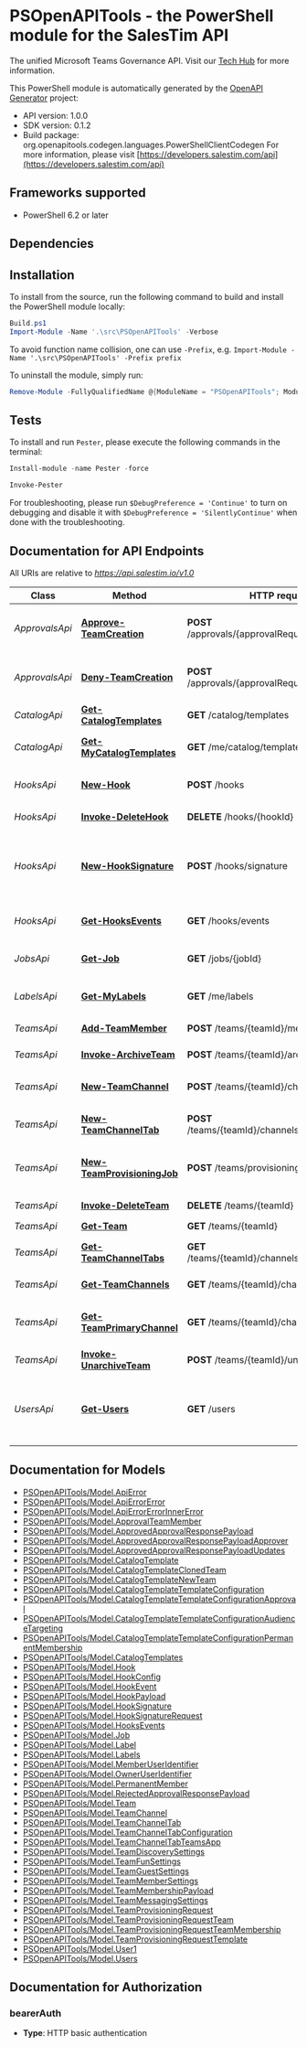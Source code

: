 # PSOpenAPITools - the PowerShell module for the SalesTim API

The unified Microsoft Teams Governance API. Visit our [Tech Hub](https://developers.salestim.com/api/) for more information.


This PowerShell module is automatically generated by the [OpenAPI Generator](https://openapi-generator.tech) project:

- API version: 1.0.0
- SDK version: 0.1.2
- Build package: org.openapitools.codegen.languages.PowerShellClientCodegen
    For more information, please visit [https://developers.salestim.com/api](https://developers.salestim.com/api)

<a name="frameworks-supported"></a>
## Frameworks supported
- PowerShell 6.2 or later

<a name="dependencies"></a>
## Dependencies

<a name="installation"></a>
## Installation


To install from the source, run the following command to build and install the PowerShell module locally:
```powershell
Build.ps1
Import-Module -Name '.\src\PSOpenAPITools' -Verbose
```

To avoid function name collision, one can use `-Prefix`, e.g. `Import-Module -Name '.\src\PSOpenAPITools' -Prefix prefix`

To uninstall the module, simply run:
```powershell
Remove-Module -FullyQualifiedName @{ModuleName = "PSOpenAPITools"; ModuleVersion = "0.1.2"}
```

<a name="tests"></a>
## Tests

To install and run `Pester`, please execute the following commands in the terminal:

```powershell
Install-module -name Pester -force

Invoke-Pester
```

For troubleshooting, please run `$DebugPreference = 'Continue'` to turn on debugging and disable it with `$DebugPreference = 'SilentlyContinue'` when done with the troubleshooting.

## Documentation for API Endpoints

All URIs are relative to *https://api.salestim.io/v1.0*

Class | Method | HTTP request | Description
------------ | ------------- | ------------- | -------------
*ApprovalsApi* | [**Approve-TeamCreation**](docs/ApprovalsApi.md#Approve-TeamCreation) | **POST** /approvals/{approvalRequestId}/approve | Approve a team creation request
*ApprovalsApi* | [**Deny-TeamCreation**](docs/ApprovalsApi.md#Deny-TeamCreation) | **POST** /approvals/{approvalRequestId}/reject | Reject a team creation request
*CatalogApi* | [**Get-CatalogTemplates**](docs/CatalogApi.md#Get-CatalogTemplates) | **GET** /catalog/templates | Get teams templates
*CatalogApi* | [**Get-MyCatalogTemplates**](docs/CatalogApi.md#Get-MyCatalogTemplates) | **GET** /me/catalog/templates | Get my teams templates
*HooksApi* | [**New-Hook**](docs/HooksApi.md#New-Hook) | **POST** /hooks | Create a new webhook
*HooksApi* | [**Invoke-DeleteHook**](docs/HooksApi.md#Invoke-DeleteHook) | **DELETE** /hooks/{hookId} | Delete a webhook
*HooksApi* | [**New-HookSignature**](docs/HooksApi.md#New-HookSignature) | **POST** /hooks/signature | Generate a signature from a secret and a webhook payload
*HooksApi* | [**Get-HooksEvents**](docs/HooksApi.md#Get-HooksEvents) | **GET** /hooks/events | Get webhooks events
*JobsApi* | [**Get-Job**](docs/JobsApi.md#Get-Job) | **GET** /jobs/{jobId} | Get information about a job
*LabelsApi* | [**Get-MyLabels**](docs/LabelsApi.md#Get-MyLabels) | **GET** /me/labels | Get my sensitivity labels
*TeamsApi* | [**Add-TeamMember**](docs/TeamsApi.md#Add-TeamMember) | **POST** /teams/{teamId}/members | Add a team member
*TeamsApi* | [**Invoke-ArchiveTeam**](docs/TeamsApi.md#Invoke-ArchiveTeam) | **POST** /teams/{teamId}/archive | Archive a team
*TeamsApi* | [**New-TeamChannel**](docs/TeamsApi.md#New-TeamChannel) | **POST** /teams/{teamId}/channels | Create a new team channel
*TeamsApi* | [**New-TeamChannelTab**](docs/TeamsApi.md#New-TeamChannelTab) | **POST** /teams/{teamId}/channels/{channelId}/tabs | Create a new team channel tab
*TeamsApi* | [**New-TeamProvisioningJob**](docs/TeamsApi.md#New-TeamProvisioningJob) | **POST** /teams/provisioning | Create a new team based on a template
*TeamsApi* | [**Invoke-DeleteTeam**](docs/TeamsApi.md#Invoke-DeleteTeam) | **DELETE** /teams/{teamId} | Delete a team
*TeamsApi* | [**Get-Team**](docs/TeamsApi.md#Get-Team) | **GET** /teams/{teamId} | Get a team
*TeamsApi* | [**Get-TeamChannelTabs**](docs/TeamsApi.md#Get-TeamChannelTabs) | **GET** /teams/{teamId}/channels/{channelId}/tabs | Get team channel tabs
*TeamsApi* | [**Get-TeamChannels**](docs/TeamsApi.md#Get-TeamChannels) | **GET** /teams/{teamId}/channels | Get team channels
*TeamsApi* | [**Get-TeamPrimaryChannel**](docs/TeamsApi.md#Get-TeamPrimaryChannel) | **GET** /teams/{teamId}/channels/primary | Get the primary channel of a team
*TeamsApi* | [**Invoke-UnarchiveTeam**](docs/TeamsApi.md#Invoke-UnarchiveTeam) | **POST** /teams/{teamId}/unarchive | Unarchive a team
*UsersApi* | [**Get-Users**](docs/UsersApi.md#Get-Users) | **GET** /users | Retreive users from your Microsoft 365 environment


## Documentation for Models

 - [PSOpenAPITools/Model.ApiError](docs/ApiError.md)
 - [PSOpenAPITools/Model.ApiErrorError](docs/ApiErrorError.md)
 - [PSOpenAPITools/Model.ApiErrorErrorInnerError](docs/ApiErrorErrorInnerError.md)
 - [PSOpenAPITools/Model.ApprovalTeamMember](docs/ApprovalTeamMember.md)
 - [PSOpenAPITools/Model.ApprovedApprovalResponsePayload](docs/ApprovedApprovalResponsePayload.md)
 - [PSOpenAPITools/Model.ApprovedApprovalResponsePayloadApprover](docs/ApprovedApprovalResponsePayloadApprover.md)
 - [PSOpenAPITools/Model.ApprovedApprovalResponsePayloadUpdates](docs/ApprovedApprovalResponsePayloadUpdates.md)
 - [PSOpenAPITools/Model.CatalogTemplate](docs/CatalogTemplate.md)
 - [PSOpenAPITools/Model.CatalogTemplateClonedTeam](docs/CatalogTemplateClonedTeam.md)
 - [PSOpenAPITools/Model.CatalogTemplateNewTeam](docs/CatalogTemplateNewTeam.md)
 - [PSOpenAPITools/Model.CatalogTemplateTemplateConfiguration](docs/CatalogTemplateTemplateConfiguration.md)
 - [PSOpenAPITools/Model.CatalogTemplateTemplateConfigurationApproval](docs/CatalogTemplateTemplateConfigurationApproval.md)
 - [PSOpenAPITools/Model.CatalogTemplateTemplateConfigurationAudienceTargeting](docs/CatalogTemplateTemplateConfigurationAudienceTargeting.md)
 - [PSOpenAPITools/Model.CatalogTemplateTemplateConfigurationPermanentMembership](docs/CatalogTemplateTemplateConfigurationPermanentMembership.md)
 - [PSOpenAPITools/Model.CatalogTemplates](docs/CatalogTemplates.md)
 - [PSOpenAPITools/Model.Hook](docs/Hook.md)
 - [PSOpenAPITools/Model.HookConfig](docs/HookConfig.md)
 - [PSOpenAPITools/Model.HookEvent](docs/HookEvent.md)
 - [PSOpenAPITools/Model.HookPayload](docs/HookPayload.md)
 - [PSOpenAPITools/Model.HookSignature](docs/HookSignature.md)
 - [PSOpenAPITools/Model.HookSignatureRequest](docs/HookSignatureRequest.md)
 - [PSOpenAPITools/Model.HooksEvents](docs/HooksEvents.md)
 - [PSOpenAPITools/Model.Job](docs/Job.md)
 - [PSOpenAPITools/Model.Label](docs/Label.md)
 - [PSOpenAPITools/Model.Labels](docs/Labels.md)
 - [PSOpenAPITools/Model.MemberUserIdentifier](docs/MemberUserIdentifier.md)
 - [PSOpenAPITools/Model.OwnerUserIdentifier](docs/OwnerUserIdentifier.md)
 - [PSOpenAPITools/Model.PermanentMember](docs/PermanentMember.md)
 - [PSOpenAPITools/Model.RejectedApprovalResponsePayload](docs/RejectedApprovalResponsePayload.md)
 - [PSOpenAPITools/Model.Team](docs/Team.md)
 - [PSOpenAPITools/Model.TeamChannel](docs/TeamChannel.md)
 - [PSOpenAPITools/Model.TeamChannelTab](docs/TeamChannelTab.md)
 - [PSOpenAPITools/Model.TeamChannelTabConfiguration](docs/TeamChannelTabConfiguration.md)
 - [PSOpenAPITools/Model.TeamChannelTabTeamsApp](docs/TeamChannelTabTeamsApp.md)
 - [PSOpenAPITools/Model.TeamDiscoverySettings](docs/TeamDiscoverySettings.md)
 - [PSOpenAPITools/Model.TeamFunSettings](docs/TeamFunSettings.md)
 - [PSOpenAPITools/Model.TeamGuestSettings](docs/TeamGuestSettings.md)
 - [PSOpenAPITools/Model.TeamMemberSettings](docs/TeamMemberSettings.md)
 - [PSOpenAPITools/Model.TeamMembershipPayload](docs/TeamMembershipPayload.md)
 - [PSOpenAPITools/Model.TeamMessagingSettings](docs/TeamMessagingSettings.md)
 - [PSOpenAPITools/Model.TeamProvisioningRequest](docs/TeamProvisioningRequest.md)
 - [PSOpenAPITools/Model.TeamProvisioningRequestTeam](docs/TeamProvisioningRequestTeam.md)
 - [PSOpenAPITools/Model.TeamProvisioningRequestTeamMembership](docs/TeamProvisioningRequestTeamMembership.md)
 - [PSOpenAPITools/Model.TeamProvisioningRequestTemplate](docs/TeamProvisioningRequestTemplate.md)
 - [PSOpenAPITools/Model.User1](docs/User1.md)
 - [PSOpenAPITools/Model.Users](docs/Users.md)


## Documentation for Authorization


### bearerAuth


- **Type**: HTTP basic authentication

